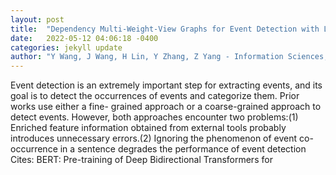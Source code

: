 ```yaml
---
layout: post
title:  "Dependency Multi-Weight-View Graphs for Event Detection with Label Co-Occurrence"
date:   2022-05-12 04:06:18 -0400
categories: jekyll update
author: "Y Wang, J Wang, H Lin, Y Zhang, Z Yang - Information Sciences, 2022"
---
```

Event detection is an extremely important step for extracting events, and its goal is to detect the occurrences of events and categorize them. Prior works use either a fine- grained approach or a coarse-grained approach to detect events. However, both approaches encounter two problems:(1) Enriched feature information obtained from external tools probably introduces unnecessary errors.(2) Ignoring the phenomenon of event co-occurrence in a sentence degrades the performance of event detection Cites: BERT: Pre-training of Deep Bidirectional Transformers for